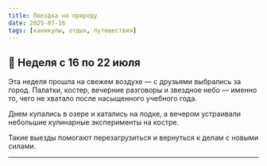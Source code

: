 ```yaml
---
title: Поездка на природу
date: 2025-07-16
tags: [каникулы, отдых, путешествия]
---
```


## 📌 Неделя с 16 по 22 июля

Эта неделя прошла на свежем воздухе — с друзьями выбрались за город. Палатки, костер, вечерние разговоры и звездное небо — именно то, чего не хватало после насыщенного учебного года.  

Днем купались в озере и катались на лодке, а вечером устраивали небольшие кулинарные эксперименты на костре.  

Такие выезды помогают перезагрузиться и вернуться к делам с новыми силами.

---

